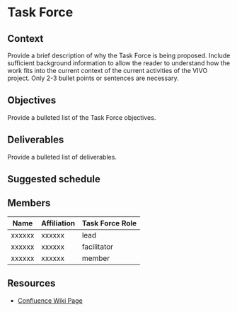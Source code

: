 # <name> Task Force

## Context
Provide a brief description of why the Task Force is being proposed. Include sufficient background information to allow the reader to understand how the work fits into the current context of the current activities of the VIVO project. Only 2-3 bullet points or sentences are necessary.

## Objectives
Provide a bulleted list of the Task Force objectives.

## Deliverables
Provide a bulleted list of deliverables.

## Suggested schedule

## Members

| Name  |  Affiliation  | Task Force Role|
| --- | --- | --- |
| xxxxxx | xxxxxx | lead |
| xxxxxx | xxxxxx | facilitator |
| xxxxxx | xxxxxx | member |

## Resources

* [Confluence Wiki Page]()
